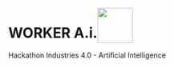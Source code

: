 # WORKER A.i.<img src="https://www.iconexperience.com/_img/o_collection_png/green_dark_grey/512x512/plain/worker.png" width="70" style="position:relative;top:10px"/>
Hackathon Industries 4.0 - Artificial Intelligence
